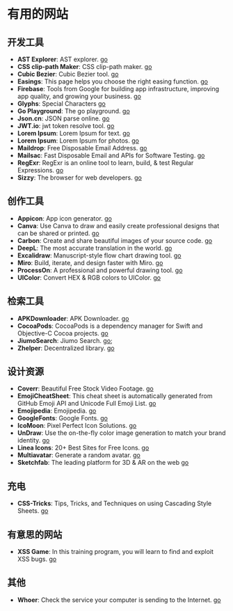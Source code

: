 # 有用的网站

## 开发工具
- **AST Explorer**: AST explorer. [go](https://astexplorer.net/)
- **CSS clip-path Maker**: CSS clip-path maker. [go](https://bennettfeely.com/clippy/)
- **Cubic Bezier**: Cubic Bezier tool. [go](https://cubic-bezier.com/)
- **Easings**: This page helps you choose the right easing function. [go](https://easings.net/)
- **Firebase**: Tools from Google for building app infrastructure, improving app quality, and growing your business. [go](https://console.firebase.google.com)
- **Glyphs**: Special Characters [go](https://css-tricks.com/snippets/html/glyphs/)
- **Go Playground**: The go playground. [go](https://go.dev/play/)
- **Json.cn**: JSON parse online. [go](https://www.json.cn/)
- **JWT.io**: jwt token resolve tool. [go](https://jwt.io/)
- **Lorem Ipsum**: Lorem Ipsum for text. [go](https://loremipsum.io/)
- **Lorem Ipsum**: Lorem Ipsum for photos. [go](https://picsum.photos/)
- **Maildrop**: Free Disposable Email Address. [go](https://maildrop.cc/)
- **Mailsac**: Fast Disposable Email and APIs for Software Testing. [go](https://mailsac.com/)
- **RegExr**: RegExr is an online tool to learn, build, & test Regular Expressions. [go](https://regexr.com/)
- **Sizzy**: The browser for web developers. [go](https://sizzy.co/)

## 创作工具
- **Appicon**: App icon generator. [go](https://www.appicon.co/)
- **Canva**: Use Canva to draw and easily create professional designs that can be shared or printed. [go](https://www.canva.com/)
- **Carbon**: Create and share beautiful images of your source code. [go](https://carbon.now.sh/)
- **DeepL**: The most accurate translation in the world. [go](https://www.deepl.com/translator)
- **Excalidraw**: Manuscript-style flow chart drawing tool. [go](https://excalidraw.com/) 
- **Miro**: Build, iterate, and design faster with Miro. [go](https://miro.com/)
- **ProcessOn**: A professional and powerful drawing tool. [go](https://www.processon.com/)
- **UIColor**: Convert HEX & RGB colors to UIColor. [go](https://www.uicolor.io/)

## 检索工具
- **APKDownloader**: APK Downloader. [go](https://apps.evozi.com/apk-downloader/)
- **CocoaPods**: CocoaPods is a dependency manager for Swift and Objective-C Cocoa projects. [go](https://cocoapods.org/)
- **JiumoSearch**: Jiumo Search. [go](https://www.jiumodiary.com/);
- **Zhelper**: Decentralized library. [go](https://search.zhelper.net/?%5B%7B%22name%22:%22Ylibrary%22,%22url%22:%22https://api.ylibrary.org%22,%22type%22:%22full%22,%22sensitive%22:false,%22detail%22:true%7D%5D)

## 设计资源
- **Coverr**: Beautiful Free Stock Video Footage. [go](https://coverr.co/)
- **EmojiCheatSheet**: This cheat sheet is automatically generated from GitHub Emoji API and Unicode Full Emoji List. [go](https://github.com/ikatyang/emoji-cheat-sheet)
- **Emojipedia**: Emojipedia. [go](https://emojipedia.org/)
- **GoogleFonts**: Google Fonts. [go](https://fonts.google.com/)
- **IcoMoon**: Pixel Perfect Icon Solutions. [go](https://icomoon.io/)
- **UnDraw**: Use the on-the-fly color image generation to match your brand identity. [go](https://undraw.co/illustrations)
- **Linea Icons**: 20+ Best Sites for Free Icons. [go](https://linea.io/)
- **Multiavatar**: Generate a random avatar. [go](https://multiavatar.com/) 
- **Sketchfab**: The leading platform for 3D & AR on the web [go](https://sketchfab.com/)

## 充电
- **CSS-Tricks**: Tips, Tricks, and Techniques on using Cascading Style Sheets. [go](https://css-tricks.com/)

## 有意思的网站
- **XSS Game**: In this training program, you will learn to find and exploit XSS bugs. [go](https://xss-game.appspot.com/)

## 其他
- **Whoer**: Check the service your computer is sending to the Internet. [go](https://whoer.net/)